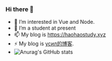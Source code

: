 ### Hi there 👋

<!--
**Haohao-555/Haohao-555** is a ✨ _special_ ✨ repository because its `README.md` (this file) appears on your GitHub profile.

Here are some ideas to get you started:

- 🔭 I’m currently working on ...
- 🌱 I’m currently learning ...
- 👯 I’m looking to collaborate on ...
- 🤔 I’m looking for help with ...
- 💬 Ask me about ...
- 📫 How to reach me: ...
- 😄 Pronouns: ...
- ⚡ Fun fact: ...
-->
- 👀 I’m interested in Vue and Node.  
- 🌱 I’m a student at present 
- 📫 My blog is https://haohaostudy.xyz
- ⚡ My blog is [усил的博客](https://haohaostudy.xyz).
- ![Anurag's GitHub stats](https://github-readme-stats.vercel.app/api?username=Haohao-555&show_icons=true&theme=dracula)

